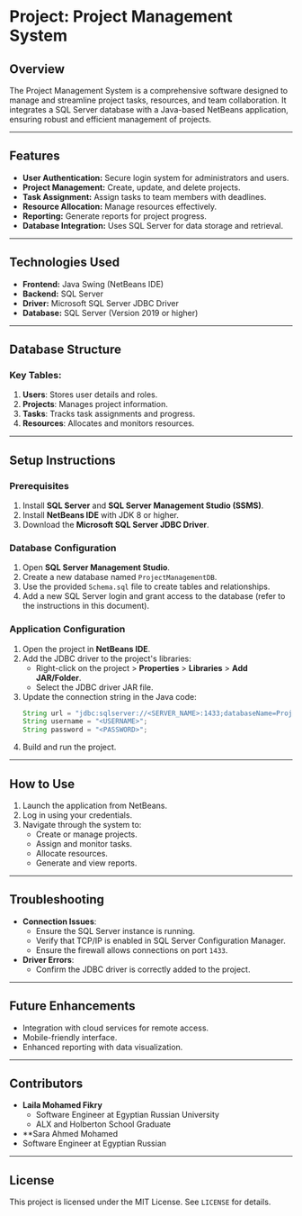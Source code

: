 # Project: Project Management System

## Overview
The Project Management System is a comprehensive software designed to manage and streamline project tasks, resources, and team collaboration. It integrates a SQL Server database with a Java-based NetBeans application, ensuring robust and efficient management of projects.

---

## Features
- **User Authentication:** Secure login system for administrators and users.
- **Project Management:** Create, update, and delete projects.
- **Task Assignment:** Assign tasks to team members with deadlines.
- **Resource Allocation:** Manage resources effectively.
- **Reporting:** Generate reports for project progress.
- **Database Integration:** Uses SQL Server for data storage and retrieval.

---

## Technologies Used
- **Frontend:** Java Swing (NetBeans IDE)
- **Backend:** SQL Server
- **Driver:** Microsoft SQL Server JDBC Driver
- **Database:** SQL Server (Version 2019 or higher)

---

## Database Structure
### Key Tables:
1. **Users**: Stores user details and roles.
2. **Projects**: Manages project information.
3. **Tasks**: Tracks task assignments and progress.
4. **Resources**: Allocates and monitors resources.

---

## Setup Instructions

### Prerequisites
1. Install **SQL Server** and **SQL Server Management Studio (SSMS)**.
2. Install **NetBeans IDE** with JDK 8 or higher.
3. Download the **Microsoft SQL Server JDBC Driver**.

### Database Configuration
1. Open **SQL Server Management Studio**.
2. Create a new database named `ProjectManagementDB`.
3. Use the provided `Schema.sql` file to create tables and relationships.
4. Add a new SQL Server login and grant access to the database (refer to the instructions in this document).

### Application Configuration
1. Open the project in **NetBeans IDE**.
2. Add the JDBC driver to the project's libraries:
   - Right-click on the project > **Properties** > **Libraries** > **Add JAR/Folder**.
   - Select the JDBC driver JAR file.
3. Update the connection string in the Java code:
   ```java
   String url = "jdbc:sqlserver://<SERVER_NAME>:1433;databaseName=ProjectManagementDB;encrypt=false";
   String username = "<USERNAME>";
   String password = "<PASSWORD>";
   ```
4. Build and run the project.

---

## How to Use
1. Launch the application from NetBeans.
2. Log in using your credentials.
3. Navigate through the system to:
   - Create or manage projects.
   - Assign and monitor tasks.
   - Allocate resources.
   - Generate and view reports.

---

## Troubleshooting
- **Connection Issues**:
  - Ensure the SQL Server instance is running.
  - Verify that TCP/IP is enabled in SQL Server Configuration Manager.
  - Ensure the firewall allows connections on port `1433`.
- **Driver Errors**:
  - Confirm the JDBC driver is correctly added to the project.

---

## Future Enhancements
- Integration with cloud services for remote access.
- Mobile-friendly interface.
- Enhanced reporting with data visualization.

---

## Contributors
- **Laila Mohamed Fikry**
  - Software Engineer at Egyptian Russian University
  - ALX and Holberton School Graduate
- **Sara Ahmed Mohamed
 - Software Engineer at Egyptian Russian

---

## License
This project is licensed under the MIT License. See `LICENSE` for details.
